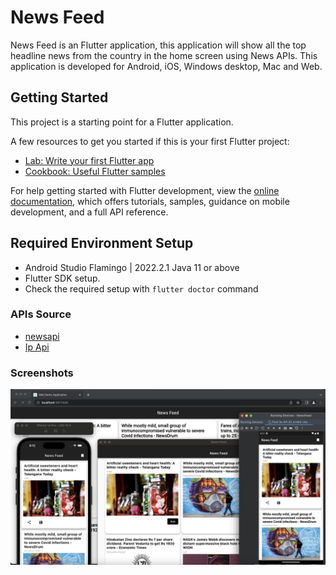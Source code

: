 # News Feed

News Feed is an Flutter application, this application will show all the top headline news from the country in the home screen using News APIs. This application is developed for Android, iOS, Windows desktop, Mac and Web.

## Getting Started

This project is a starting point for a Flutter application.

A few resources to get you started if this is your first Flutter project:

- [Lab: Write your first Flutter app](https://docs.flutter.dev/get-started/codelab)
- [Cookbook: Useful Flutter samples](https://docs.flutter.dev/cookbook)

For help getting started with Flutter development, view the
[online documentation](https://docs.flutter.dev/), which offers tutorials,
samples, guidance on mobile development, and a full API reference.

## Required Environment Setup
* Android Studio Flamingo | 2022.2.1 Java 11 or above
* Flutter SDK setup.
* Check the required setup with `flutter doctor` command

### APIs Source
* [newsapi](https://newsapi.org/)
* [Ip Api](http://ip-api.com/json)

### Screenshots
![News Feed](https://github.com/SalaSuresh/NewsFeed/blob/main/screenshots/NewsFeed.png)
